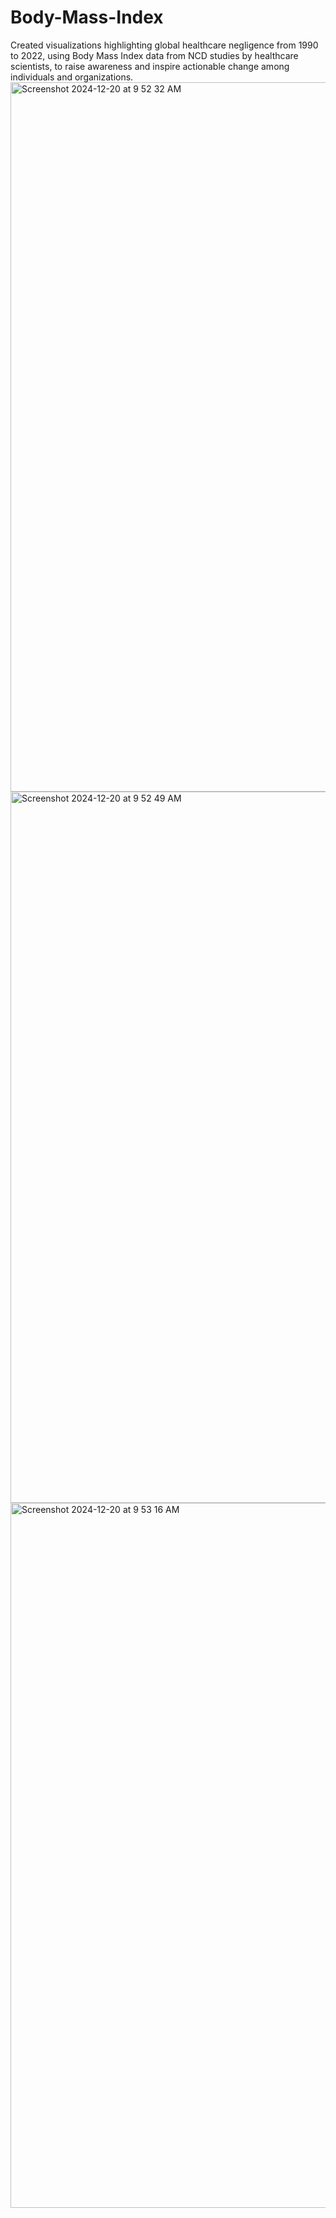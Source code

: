 # Body-Mass-Index
Created visualizations highlighting global healthcare negligence from 1990 to 2022, using Body Mass Index data from NCD studies by healthcare scientists, to raise awareness and inspire actionable change among individuals and organizations.
<img width="1135" alt="Screenshot 2024-12-20 at 9 52 32 AM" src="https://github.com/user-attachments/assets/b8d285b2-fd7d-4422-ac64-ea2f5817b29f" />
<img width="1138" alt="Screenshot 2024-12-20 at 9 52 49 AM" src="https://github.com/user-attachments/assets/b8a1c6ac-4d18-4b4d-a7c0-2ab2a61789fa" />
<img width="1128" alt="Screenshot 2024-12-20 at 9 53 16 AM" src="https://github.com/user-attachments/assets/2d1d3db0-df04-469b-8ce0-ea327d570e21" />
